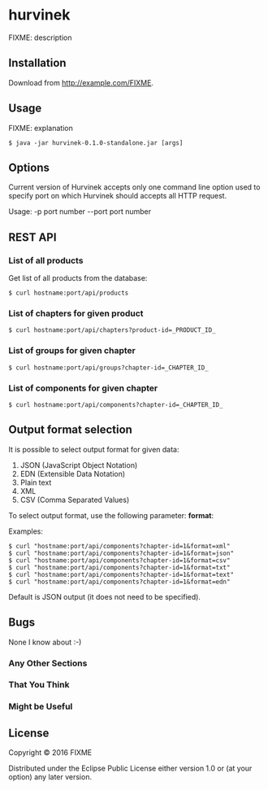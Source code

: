 # hurvinek

FIXME: description

## Installation

Download from http://example.com/FIXME.

## Usage

FIXME: explanation

    $ java -jar hurvinek-0.1.0-standalone.jar [args]



## Options

Current version of Hurvinek accepts only one command line option used to specify port
on which Hurvinek should accepts all HTTP request.

Usage:
-p     port number
--port port number



## REST API

### List of all products

Get list of all products from the database:

    $ curl hostname:port/api/products

### List of chapters for given product

    $ curl hostname:port/api/chapters?product-id=_PRODUCT_ID_

### List of groups for given chapter

    $ curl hostname:port/api/groups?chapter-id=_CHAPTER_ID_

### List of components for given chapter

    $ curl hostname:port/api/components?chapter-id=_CHAPTER_ID_

## Output format selection

It is possible to select output format for given data:

1. JSON (JavaScript Object Notation)
2. EDN (Extensible Data Notation)
3. Plain text
4. XML
5. CSV (Comma Separated Values)

To select output format, use the following parameter: **format**:

Examples:

    $ curl "hostname:port/api/components?chapter-id=1&format=xml"
    $ curl "hostname:port/api/components?chapter-id=1&format=json"
    $ curl "hostname:port/api/components?chapter-id=1&format=csv"
    $ curl "hostname:port/api/components?chapter-id=1&format=txt"
    $ curl "hostname:port/api/components?chapter-id=1&format=text"
    $ curl "hostname:port/api/components?chapter-id=1&format=edn"

Default is JSON output (it does not need to be specified).

## Bugs

None I know about :-)


### Any Other Sections
### That You Think
### Might be Useful

## License

Copyright © 2016 FIXME

Distributed under the Eclipse Public License either version 1.0 or (at
your option) any later version.
